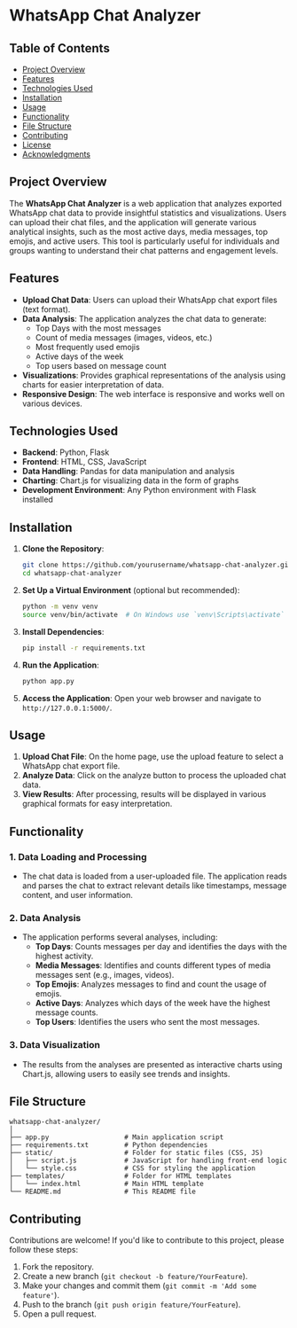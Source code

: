 
# WhatsApp Chat Analyzer

## Table of Contents
- [Project Overview](#project-overview)
- [Features](#features)
- [Technologies Used](#technologies-used)
- [Installation](#installation)
- [Usage](#usage)
- [Functionality](#functionality)
- [File Structure](#file-structure)
- [Contributing](#contributing)
- [License](#license)
- [Acknowledgments](#acknowledgments)

## Project Overview

The **WhatsApp Chat Analyzer** is a web application that analyzes exported WhatsApp chat data to provide insightful statistics and visualizations. Users can upload their chat files, and the application will generate various analytical insights, such as the most active days, media messages, top emojis, and active users. This tool is particularly useful for individuals and groups wanting to understand their chat patterns and engagement levels.

## Features

- **Upload Chat Data**: Users can upload their WhatsApp chat export files (text format).
- **Data Analysis**: The application analyzes the chat data to generate:
  - Top Days with the most messages
  - Count of media messages (images, videos, etc.)
  - Most frequently used emojis
  - Active days of the week
  - Top users based on message count
- **Visualizations**: Provides graphical representations of the analysis using charts for easier interpretation of data.
- **Responsive Design**: The web interface is responsive and works well on various devices.

## Technologies Used

- **Backend**: Python, Flask
- **Frontend**: HTML, CSS, JavaScript
- **Data Handling**: Pandas for data manipulation and analysis
- **Charting**: Chart.js for visualizing data in the form of graphs
- **Development Environment**: Any Python environment with Flask installed

## Installation

1. **Clone the Repository**: 
   ```bash
   git clone https://github.com/yourusername/whatsapp-chat-analyzer.git
   cd whatsapp-chat-analyzer
   ```

2. **Set Up a Virtual Environment** (optional but recommended):
   ```bash
   python -m venv venv
   source venv/bin/activate  # On Windows use `venv\Scripts\activate`
   ```

3. **Install Dependencies**:
   ```bash
   pip install -r requirements.txt
   ```

4. **Run the Application**:
   ```bash
   python app.py
   ```

5. **Access the Application**: Open your web browser and navigate to `http://127.0.0.1:5000/`.

## Usage

1. **Upload Chat File**: On the home page, use the upload feature to select a WhatsApp chat export file.
2. **Analyze Data**: Click on the analyze button to process the uploaded chat data.
3. **View Results**: After processing, results will be displayed in various graphical formats for easy interpretation.

## Functionality

### 1. Data Loading and Processing
- The chat data is loaded from a user-uploaded file. The application reads and parses the chat to extract relevant details like timestamps, message content, and user information.

### 2. Data Analysis
- The application performs several analyses, including:
  - **Top Days**: Counts messages per day and identifies the days with the highest activity.
  - **Media Messages**: Identifies and counts different types of media messages sent (e.g., images, videos).
  - **Top Emojis**: Analyzes messages to find and count the usage of emojis.
  - **Active Days**: Analyzes which days of the week have the highest message counts.
  - **Top Users**: Identifies the users who sent the most messages.

### 3. Data Visualization
- The results from the analyses are presented as interactive charts using Chart.js, allowing users to easily see trends and insights.

## File Structure

```
whatsapp-chat-analyzer/
│
├── app.py                   # Main application script
├── requirements.txt         # Python dependencies
├── static/                  # Folder for static files (CSS, JS)
│   ├── script.js            # JavaScript for handling front-end logic
│   └── style.css            # CSS for styling the application
├── templates/               # Folder for HTML templates
│   └── index.html           # Main HTML template
└── README.md                # This README file
```

## Contributing

Contributions are welcome! If you'd like to contribute to this project, please follow these steps:

1. Fork the repository.
2. Create a new branch (`git checkout -b feature/YourFeature`).
3. Make your changes and commit them (`git commit -m 'Add some feature'`).
4. Push to the branch (`git push origin feature/YourFeature`).
5. Open a pull request.

